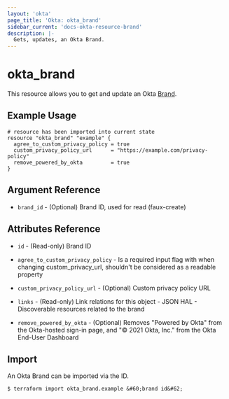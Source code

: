 ```yaml
---
layout: 'okta'
page_title: 'Okta: okta_brand'
sidebar_current: 'docs-okta-resource-brand'
description: |-
  Gets, updates, an Okta Brand.
---
```


# okta_brand

This resource allows you to get and update an Okta [Brand](https://developer.okta.com/docs/reference/api/brands/#brand-object).

## Example Usage

```hcl
# resource has been imported into current state
resource "okta_brand" "example" {
  agree_to_custom_privacy_policy = true
  custom_privacy_policy_url      = "https://example.com/privacy-policy"
  remove_powered_by_okta         = true
}
```

## Argument Reference

- `brand_id` - (Optional) Brand ID, used for read (faux-create)

## Attributes Reference

- `id` - (Read-only) Brand ID

- `agree_to_custom_privacy_policy` - Is a required input flag with when changing custom_privacy_url, shouldn't be considered as a readable property

- `custom_privacy_policy_url` - (Optional) Custom privacy policy URL

- `links` - (Read-only) Link relations for this object - JSON HAL - Discoverable resources related to the brand

- `remove_powered_by_okta` - (Optional) Removes "Powered by Okta" from the Okta-hosted sign-in page, and "© 2021 Okta, Inc." from the Okta End-User Dashboard

## Import

An Okta Brand can be imported via the ID.

```
$ terraform import okta_brand.example &#60;brand id&#62;
```
